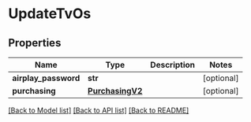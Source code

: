 # UpdateTvOs

## Properties
Name | Type | Description | Notes
------------ | ------------- | ------------- | -------------
**airplay_password** | **str** |  | [optional] 
**purchasing** | [**PurchasingV2**](PurchasingV2.md) |  | [optional] 

[[Back to Model list]](../README.md#documentation-for-models) [[Back to API list]](../README.md#documentation-for-api-endpoints) [[Back to README]](../README.md)


